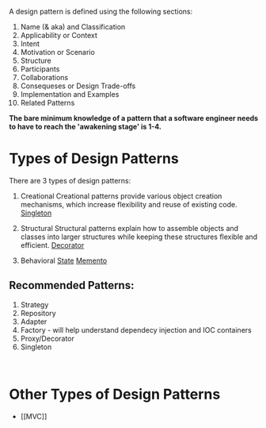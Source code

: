 A design pattern is defined using the following sections:


1.  Name (& aka) and Classification
2.  Applicability or Context
3.  Intent
4.  Motivation or Scenario
5.  Structure
6.  Participants
7.  Collaborations
8.  Consequeses or Design Trade-offs
9.  Implementation and Examples
10.  Related Patterns

**The bare minimum knowledge of a pattern that a software engineer needs to have to reach the 'awakening stage' is 1-4.**
<br>

# Types of Design Patterns
There are 3 types of design patterns:

1. Creational 
Creational patterns provide various object creation mechanisms, which increase flexibility and reuse of existing code.
[Singleton](https://refactoring.guru/design-patterns/singleton)

2. Structural
Structural patterns explain how to assemble objects and classes into larger structures while keeping these structures flexible and efficient.
[Decorator](https://refactoring.guru/design-patterns/decorator)
    
3. Behavioral
[State](https://refactoring.guru/design-patterns/state)
[Memento](https://refactoring.guru/design-patterns/memento)

## Recommended Patterns:
1. Strategy
2. Repository
3. Adapter
4. Factory - will help understand dependecy injection and IOC containers
5. Proxy/Decorator
6. Singleton
<br>

# Other Types of Design Patterns
- [[MVC]]